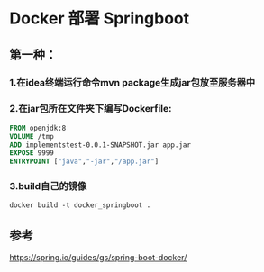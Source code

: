 # Docker 部署 Springboot

## 第一种：

### 1.在idea终端运行命令mvn package生成jar包放至服务器中

### 2.在jar包所在文件夹下编写Dockerfile:

```dockerfile
FROM openjdk:8
VOLUME /tmp
ADD implementstest-0.0.1-SNAPSHOT.jar app.jar
EXPOSE 9999
ENTRYPOINT ["java","-jar","/app.jar"]
```

### 3.build自己的镜像

```
docker build -t docker_springboot .
```

## 参考

<https://spring.io/guides/gs/spring-boot-docker/>

